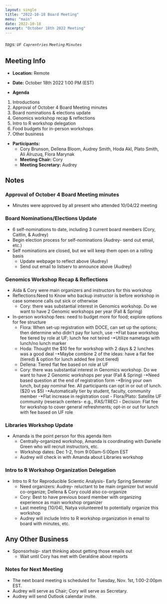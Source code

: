 ```yaml
---
layout: single
title: "2022-10-18 Board Meeting"
menu: "main"
date: 2022-10-18
excerpt: "October 18th 2022 Meeting"
---
```


###### tags: `UF Caprentries` `Meeting` `Minutes`

## Meeting Info

- **Location:** Remote
- **Date:** October 18th 2022 1:00 PM (EST)

- **Agenda**
1. Introductions
2. Approval of October 4 Board Meeting minutes
3. Board nominations & elections update
4. Genomics workshop recap & reflections 
5. Intro to R workshop delegation
6. Food budgets for in-person workshops
7. Other business


- **Participants:**
    - Cory Brunson, Dellena Bloom, Audrey Smith, Hoda Akl, Plato Smith, Ali Alruzuq, Flora Marynak
    - **Meeting Chair:** Cory
    - **Meeting Secretary:** Audrey

## Notes
<!-- Other important details discussed during the meeting can be entered here. -->

### Approval of October 4 Board Meeting minutes 
* Minutes were approved by all present who attended 10/04/22 meeting

### Board Nominations/Elections Update
* 6 self-nominations to date, including 3 current board members (Cory, Caitlin, & Audrey)
* Begin election process for self-nominations (Audrey- send out email, etc.)
* Self nominations are closed, but we will keep them open on a rolling basis
    - Update webpage to reflect above (Audrey)
    - Send out email to listserv to announce above (Audrey)

### Genomics Workshop Recap & Reflections
* Aida & Cory were main organizers and instructors for this workshop
* Reflections:Need to Know who backup instructor is before workshop in case someone calls out sick or otherwise
     - Cory: there was substantial interest in Genomics workshop. Do we want to have 2 Genomic workshops per year (Fall & Spring)
* In-person workshop fees: need to budget more for food; explore options for fee structure
     - Flora: When set-up registration with DOCE, can set up the options; then determine who didn't pay for lunch, use
          -*Flat base workshop fee tiered by role at UF; lunch fee not teired
          -*Utilize nametags with lunch/no lunch marker
     - Hoda: Thought the $10 fee for workshop with 2 days & 2 lunches was a good deal
          -*Maybe combine 2 of the ideas: have a flat fee (tiered) & option for lunch added fee (not tiered) 
     - Dellena: Tiered flat fee based on role at UF
     - Cory: there was substantial interest in Genomics workshop. Do we want to have 2 Genomic workshops per year (Fall & Spring)
           -*Need based question at the end of registration form
           -*Bring your own lunch, but pay nominal fee. All participants can opt in or out of lunch. ($20 vs $5)
           -*Automatically tier by student, faculty, community member
           -*Flat increase in registration cost 
      - Flora/Plato: Satellite UF community (reserach centers- e.g., IFAS/TREC)
      - Decision: Flat fee for workshop to cover general refreshments; opt-in or out for lunch with fee based on UF role
    
### Libraries Workshop Update
* Amanda is the point person for this agenda item
    - Centrally-organized workshop, Amanda is coordinating with Danielle Green who will recruit instructors, etc.
    - Workshop dates: Dec 1-2, from 9:00am-5:00pm EST
    - Audrey will check in with Amanda about Libraries workshop

### Intro to R Workshop Organization Delegation
* Intro to R for Reproducible Scientic Analysis- Early Spring Semester
    - Need organizers: Audrey- reluctant to be main organizer but would co-organize; Dellena & Cory could also co-organize
    - Cory: Best to have previous board member with organizing experience as main workshop organizer
    - Last meeting (10/04), Natya volunteered to potentially organize this workshop
    - Audrey will include Intro to R workshop organization in email to board with minutes, etc. 

## Any Other Business
* Sponsorhsip- start thinking about getting those emails out
    - Wait until Cory has met with Geraldine about reports 

### Notes for Next Meeting
* The next board meeting is scheduled for Tuesday, Nov. 1st, 1:00-2:00pm EST. 
* Audrey will serve as Chair; Cory will serve as Secretary.
* Audrey will send Outlook calendar invite.
